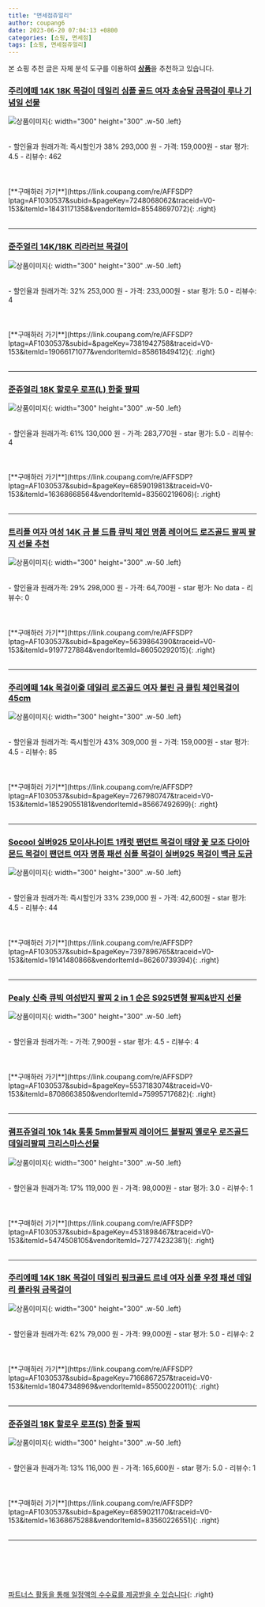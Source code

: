 ```yaml
---
title: "면세점쥬얼리"
author: coupang6
date: 2023-06-20 07:04:13 +0800
categories: [쇼핑, 면세점]
tags: [쇼핑, 면세점쥬얼리]
---
```


본 쇼핑 추천 글은 자체 분석 도구를 이용하여 [**상품**](https://link.coupang.com/a/bao1ui)을 추천하고 있습니다.

### [주리에떼 14K 18K 목걸이 데일리 심플 골드 여자 초승달 금목걸이 루나 기념일 선물](https://link.coupang.com/re/AFFSDP?lptag=AF1030537&subid=&pageKey=7248068062&traceid=V0-153&itemId=18431171358&vendorItemId=85548697072)

![상품이미지](https://thumbnail10.coupangcdn.com/thumbnails/remote/230x230ex/image/vendor_inventory/aebf/c0653035ae2faeac23aa763e84090cac1b6de0590281573dc55da861b241.jpg){: width="300" height="300" .w-50 .left}


<br>
- 할인율과 원래가격: 즉시할인가 38%  293,000   원
- 가격: 159,000원
- star 평가: 4.5
- 리뷰수: 462
<br>
<br>
<br>
<br>
[**구매하러 가기**](https://link.coupang.com/re/AFFSDP?lptag=AF1030537&subid=&pageKey=7248068062&traceid=V0-153&itemId=18431171358&vendorItemId=85548697072){: .right}
<br>
<br>

---

### [준주얼리 14K/18K 리라러브 목걸이](https://link.coupang.com/re/AFFSDP?lptag=AF1030537&subid=&pageKey=7381942758&traceid=V0-153&itemId=19066171077&vendorItemId=85861849412)

![상품이미지](https://thumbnail6.coupangcdn.com/thumbnails/remote/230x230ex/image/vendor_inventory/83bf/5506feaa9f3fa29f395f546d80991d853a139a6eaa3076ac231c595850cd.jpg){: width="300" height="300" .w-50 .left}


<br>
- 할인율과 원래가격: 32%  253,000   원
- 가격: 233,000원
- star 평가: 5.0
- 리뷰수: 4
<br>
<br>
<br>
<br>
[**구매하러 가기**](https://link.coupang.com/re/AFFSDP?lptag=AF1030537&subid=&pageKey=7381942758&traceid=V0-153&itemId=19066171077&vendorItemId=85861849412){: .right}
<br>
<br>

---

### [준쥬얼리 18K 할로우 로프(L) 한줄 팔찌](https://link.coupang.com/re/AFFSDP?lptag=AF1030537&subid=&pageKey=6859019813&traceid=V0-153&itemId=16368668564&vendorItemId=83560219606)

![상품이미지](https://thumbnail7.coupangcdn.com/thumbnails/remote/230x230ex/image/vendor_inventory/58a8/fa272aaec898846123e104a75cbd3845e78555c38f27b6467ee95100beaf.jpg){: width="300" height="300" .w-50 .left}


<br>
- 할인율과 원래가격: 61%  130,000   원
- 가격: 283,770원
- star 평가: 5.0
- 리뷰수: 4
<br>
<br>
<br>
<br>
[**구매하러 가기**](https://link.coupang.com/re/AFFSDP?lptag=AF1030537&subid=&pageKey=6859019813&traceid=V0-153&itemId=16368668564&vendorItemId=83560219606){: .right}
<br>
<br>

---

### [트리플 여자 여성 14K 금 볼 드롭 큐빅 체인 명품 레이어드 로즈골드 팔찌 팔지 선물 추천](https://link.coupang.com/re/AFFSDP?lptag=AF1030537&subid=&pageKey=5639864390&traceid=V0-153&itemId=9197727884&vendorItemId=86050292015)

![상품이미지](https://thumbnail9.coupangcdn.com/thumbnails/remote/230x230ex/image/vendor_inventory/fd37/ac1f7a66c81fcbf0356386005e2a71dd54aa8583b6af895626ef5800a336.jpg){: width="300" height="300" .w-50 .left}


<br>
- 할인율과 원래가격: 29%  298,000   원
- 가격: 64,700원
- star 평가: No data
- 리뷰수: 0
<br>
<br>
<br>
<br>
[**구매하러 가기**](https://link.coupang.com/re/AFFSDP?lptag=AF1030537&subid=&pageKey=5639864390&traceid=V0-153&itemId=9197727884&vendorItemId=86050292015){: .right}
<br>
<br>

---

### [주리에떼 14k 목걸이줄 데일리 로즈골드 여자 블린 금 클립 체인목걸이 45cm](https://link.coupang.com/re/AFFSDP?lptag=AF1030537&subid=&pageKey=7267980747&traceid=V0-153&itemId=18529055181&vendorItemId=85667492699)

![상품이미지](https://thumbnail6.coupangcdn.com/thumbnails/remote/230x230ex/image/vendor_inventory/783a/a27f7d47f5fe6af4dcdfc6fd63b9096a0c547d1047eb1d0a74808ef35654.jpg){: width="300" height="300" .w-50 .left}


<br>
- 할인율과 원래가격: 즉시할인가 43%  309,000   원
- 가격: 159,000원
- star 평가: 4.5
- 리뷰수: 85
<br>
<br>
<br>
<br>
[**구매하러 가기**](https://link.coupang.com/re/AFFSDP?lptag=AF1030537&subid=&pageKey=7267980747&traceid=V0-153&itemId=18529055181&vendorItemId=85667492699){: .right}
<br>
<br>

---

### [Socool 실버925 모이사나이트 1캐럿 팬던트 목걸이 태양 꽃 모조 다이아몬드 목걸이 팬던트 여자 명품 패션 심플 목걸이 실버925 목걸이 백금 도금](https://link.coupang.com/re/AFFSDP?lptag=AF1030537&subid=&pageKey=7397896765&traceid=V0-153&itemId=19141480866&vendorItemId=86260739394)

![상품이미지](https://thumbnail9.coupangcdn.com/thumbnails/remote/230x230ex/image/vendor_inventory/c9e7/4625c6e1b997f76494204cf3d5525c9019d084783f2fd261b494d6526da1.jpg){: width="300" height="300" .w-50 .left}


<br>
- 할인율과 원래가격: 즉시할인가 33%  239,000   원
- 가격: 42,600원
- star 평가: 4.5
- 리뷰수: 44
<br>
<br>
<br>
<br>
[**구매하러 가기**](https://link.coupang.com/re/AFFSDP?lptag=AF1030537&subid=&pageKey=7397896765&traceid=V0-153&itemId=19141480866&vendorItemId=86260739394){: .right}
<br>
<br>

---

### [Pealy 신축 큐빅 여성반지 팔찌 2 in 1 순은 S925변형 팔찌&반지 선물](https://link.coupang.com/re/AFFSDP?lptag=AF1030537&subid=&pageKey=5537183074&traceid=V0-153&itemId=8708663850&vendorItemId=75995717682)

![상품이미지](https://thumbnail9.coupangcdn.com/thumbnails/remote/230x230ex/image/vendor_inventory/0fc5/580b719a44cae69055bab50c49b075bb01d5eed02674115ed29f912be9b7.jpg){: width="300" height="300" .w-50 .left}


<br>
- 할인율과 원래가격: 
- 가격: 7,900원
- star 평가: 4.5
- 리뷰수: 4
<br>
<br>
<br>
<br>
[**구매하러 가기**](https://link.coupang.com/re/AFFSDP?lptag=AF1030537&subid=&pageKey=5537183074&traceid=V0-153&itemId=8708663850&vendorItemId=75995717682){: .right}
<br>
<br>

---

### [램프쥬얼리 10k 14k 통통 5mm볼팔찌 레이어드 볼팔찌 옐로우 로즈골드 데일리팔찌 크리스마스선물](https://link.coupang.com/re/AFFSDP?lptag=AF1030537&subid=&pageKey=4531898467&traceid=V0-153&itemId=5474508105&vendorItemId=72774232381)

![상품이미지](https://thumbnail7.coupangcdn.com/thumbnails/remote/230x230ex/image/vendor_inventory/df2c/067f7a330ca459ff86bd32daaa59c01d404517acb751d6f257146db35002.jpg){: width="300" height="300" .w-50 .left}


<br>
- 할인율과 원래가격: 17%  119,000   원
- 가격: 98,000원
- star 평가: 3.0
- 리뷰수: 1
<br>
<br>
<br>
<br>
[**구매하러 가기**](https://link.coupang.com/re/AFFSDP?lptag=AF1030537&subid=&pageKey=4531898467&traceid=V0-153&itemId=5474508105&vendorItemId=72774232381){: .right}
<br>
<br>

---

### [주리에떼 14K 18K 목걸이 데일리 핑크골드 르네 여자 심플 우정 패션 데일리 플라워 금목걸이](https://link.coupang.com/re/AFFSDP?lptag=AF1030537&subid=&pageKey=7166867257&traceid=V0-153&itemId=18047348969&vendorItemId=85500220011)

![상품이미지](https://thumbnail7.coupangcdn.com/thumbnails/remote/230x230ex/image/vendor_inventory/e1c1/9f057ef9c3b44e280b13546f1ecb565bb726205ed1d0656b61140959ad2b.jpg){: width="300" height="300" .w-50 .left}


<br>
- 할인율과 원래가격: 62%  79,000   원
- 가격: 99,000원
- star 평가: 5.0
- 리뷰수: 2
<br>
<br>
<br>
<br>
[**구매하러 가기**](https://link.coupang.com/re/AFFSDP?lptag=AF1030537&subid=&pageKey=7166867257&traceid=V0-153&itemId=18047348969&vendorItemId=85500220011){: .right}
<br>
<br>

---

### [준쥬얼리 18K 할로우 로프(S) 한줄 팔찌](https://link.coupang.com/re/AFFSDP?lptag=AF1030537&subid=&pageKey=6859021170&traceid=V0-153&itemId=16368675288&vendorItemId=83560226551)

![상품이미지](https://thumbnail9.coupangcdn.com/thumbnails/remote/230x230ex/image/vendor_inventory/0a67/7fa65708a2bb88718d54a3306556b8b8177be0820dd41b95cabae03b28bf.jpg){: width="300" height="300" .w-50 .left}


<br>
- 할인율과 원래가격: 13%  116,000   원
- 가격: 165,600원
- star 평가: 5.0
- 리뷰수: 1
<br>
<br>
<br>
<br>
[**구매하러 가기**](https://link.coupang.com/re/AFFSDP?lptag=AF1030537&subid=&pageKey=6859021170&traceid=V0-153&itemId=16368675288&vendorItemId=83560226551){: .right}
<br>
<br>

---
<br><br><br><br><br> [파트너스 활동을 통해 일정액의 수수료를 제공받을 수 있습니다](https://link.coupang.com/a/bao1ui){: .right}